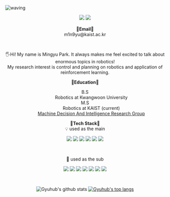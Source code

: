 ![waving](https://capsule-render.vercel.app/api?type=waving&height=300&section=header&text=반갑습니다!&fontSize=70&animation=fadeIn&fontAlignY=34&desc=github.com/Gyuhub&descAlignY=51&descAlign=75&color=gradient)

<p align="center">
   <a href="https://hits.seeyoufarm.com"><img src="https://hits.seeyoufarm.com/api/count/incr/badge.svg?url=https%3A%2F%2Fgithub.com%2FGyuhub%2Fhit-counter&count_bg=%2379C83D&title_bg=%23555555&icon=&icon_color=%23E7E7E7&title=hits&edge_flat=false"/></a>
   <a href="https://gyuhub.github.io"><img src="https://img.shields.io/badge/Blog-222222?style=flat&logo=Github&logoColor=white"/></a>
<br><br>
<Strong>📧Email📧</Strong><br>m1n9yu@kaist.ac.kr<br>
</p>
<br>
<p align="center">
    🖐️Hi! My name is Mingyu Park. It always makes me feel excited to talk about enormous topics in robotics!<br>
   My research interest is control and planning on robotics and application of reinforcement learning.<br>
</p>

<p align="center">
   <Strong>📖Education📖</Strong><br> 
   <div align="center">
   <dl>
      <dt>B.S</dt>
      <dd>Robotics at Kwangwoon University</dd>
      <dt>M.S</dt>
      <dd>Robotics at KAIST (current)<br>
      <a href="https://sites.google.com/site/donghwanleehome">Machine Decision And Intelligence Research Group</a></dd>
   </dl>
   </div>
</p>

<p align="center">
    <Strong>🚀Tech Stack🚀</Strong><br>
    💡 used as the main
</p>

<p align="center" display="inline-block">
  <img src="https://img.shields.io/badge/ROS-22314E?style=for-the-badge&logo=ROS&logoColor=white"> 
  <img src="https://img.shields.io/badge/C++-00599C?style=for-the-badge&logo=C%2B%2B&logoColor=white">
  <img src="https://img.shields.io/badge/C-A8B9CC?style=for-the-badge&logo=C&logoColor=white"> 
  <img src="https://img.shields.io/badge/Python-3776AB?style=for-the-badge&logo=Python&logoColor=white">
  <img src="https://img.shields.io/badge/Linux-FCC624?style=for-the-badge&logo=Linux&logoColor=white">
  <img src="https://img.shields.io/badge/CMake-064F8C?style=for-the-badge&logo=CMake&logoColor=white">
</p><br>

<p align="center">
    🔆 used as the sub<br>
</p>

<p align="center" display="inline-block">
  <img src="https://img.shields.io/badge/Markdown-000000?style=for-the-badge&logo=Markdown&logoColor=white">
  <img src="https://img.shields.io/badge/HTML5-E34F26?style=for-the-badge&logo=HTML5&logoColor=white">
  <img src="https://img.shields.io/badge/Jekyll-CC0000?style=for-the-badge&logo=Jekyll&logoColor=white">
  <img src="https://img.shields.io/badge/LaTeX-008080?style=for-the-badge&logo=LaTeX&logoColor=white">
  <img src="https://img.shields.io/badge/CSS3-1572B6?style=for-the-badge&logo=CSS3&logoColor=white">
  <img src="https://img.shields.io/badge/Octave-0790C0?style=for-the-badge&logo=Octave&logoColor=white">
  <img src="https://img.shields.io/badge/Docker-2496ED?style=for-the-badge&logo=Docker&logoColor=white">
</p><br>

<div align=center>

![Gyuhub's github stats](https://github-readme-stats-one.vercel.app/api?username=Gyuhub&show_icons=true&theme=tokyonight)
[![Gyuhub's top langs](https://github-readme-stats-one.vercel.app/api/top-langs/?username=Gyuhub&layout=compact&langs_count=10&theme=tokyonight)](https://github.com/anuraghazra/github-readme-stats)
